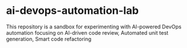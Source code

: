 # ai-devops-automation-lab
This repository is a sandbox for experimenting with AI-powered DevOps automation focusing on AI-driven code review, Automated unit test generation, Smart code refactoring
